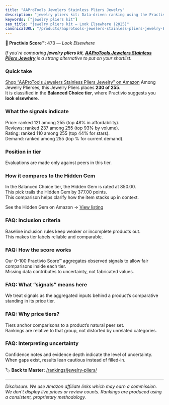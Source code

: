 ```yaml
---
title: "AAProTools Jewelers Stainless Pliers Jewelry"
description: "jewelry pliers kit: Data-driven ranking using the Practivio Score™. Positioned by quality, value, demand, findability, momentum."
keywords: ["jewelry pliers kit"]
seo_title: "jewelry pliers kit — Look Elsewhere (2025)"
canonicalURL: "/products/aaprotools-jewelers-stainless-pliers-jewelry-B08WYNGFG2/"
---
```


**🚫 Practivio Score™:** 473 — _Look Elsewhere_


*If you're comparing **jewelry pliers kit**, **[AAProTools Jewelers Stainless Pliers Jewelry](https://www.amazon.com/dp/B08WYNGFG2?tag=practivio-20)** is a strong alternative to put on your shortlist.*
### Quick take
[Shop “AAProTools Jewelers Stainless Pliers Jewelry” on Amazon](https://www.amazon.com/dp/B08WYNGFG2?tag=practivio-20)
Among Jewelry Plierses, this Jewelry Pliers places **230 of 255**.  
It is classified in the **Balanced Choice tier**, where Practivio suggests you **look elsewhere**.

### What the signals indicate
Price: ranked 121 among 255 (top 48% in affordability).  
Reviews: ranked 237 among 255 (top 93% by volume).  
Rating: ranked 110 among 255 (top 44% for stars).  
Demand: ranked  among 255 (top % for current demand).

### Position in tier
Evaluations are made only against peers in this tier.

### How it compares to the Hidden Gem
In the Balanced Choice tier, the Hidden Gem is rated at 850.00.  
This pick trails the Hidden Gem by 377.00 points.  
This comparison helps clarify how the item stacks up in context.  

See the Hidden Gem on Amazon → [View listing](https://www.amazon.com/dp/B000JNRR0Y?tag=practivio-20)

### FAQ: Inclusion criteria
Baseline inclusion rules keep weaker or incomplete products out.  
This makes tier labels reliable and comparable.

### FAQ: How the score works
Our 0–100 Practivio Score™ aggregates observed signals to allow fair comparisons inside each tier.  
Missing data contributes to uncertainty, not fabricated values.

### FAQ: What “signals” means here
We treat signals as the aggregated inputs behind a product’s comparative standing in its price tier.

### FAQ: Why price tiers?
Tiers anchor comparisons to a product’s natural peer set.  
Rankings are relative to that group, not distorted by unrelated categories.

### FAQ: Interpreting uncertainty
Confidence notes and evidence depth indicate the level of uncertainty.  
When gaps exist, results lean cautious instead of filled-in.


🏷️ **Back to Master:** [/rankings/jewelry-pliers/](/rankings/jewelry-pliers/)

---
_Disclosure: We use Amazon affiliate links which may earn a commission. We don’t display live prices or review counts. Rankings are produced using a consistent, proprietary methodology._
